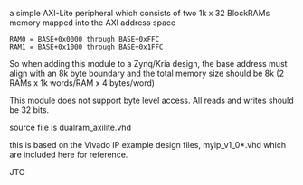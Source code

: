 a simple AXI-Lite peripheral which consists of two 1k x 32 BlockRAMs memory mapped into the AXI address space

	RAM0 = BASE+0x0000 through BASE+0xFFC
	RAM1 = BASE+0x1000 through BASE+0x1FFC

So when adding this module to a Zynq/Kria design, the base address must align with an 8k byte boundary
and the total memory size should be 8k (2 RAMs x 1k words/RAM x 4 bytes/word)

This module does not support byte level access. All reads and writes should be 32 bits.

source file is dualram_axilite.vhd

this is based on the Vivado IP example design files, myip_v1_0*.vhd which are included here for reference.

JTO




